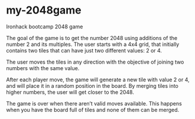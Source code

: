 # my-2048game
Ironhack bootcamp 2048 game

The goal of the game is to get the number 2048 using additions of the number 2 and its multiples. 
The user starts with a 4x4 grid, that initially contains two tiles that can have just two different values: 2 or 4.

The user moves the tiles in any direction with the objective of joining two numbers with the same value.

After each player move, the game will generate a new tile with value 2 or 4, and will place it in a random position in the board. 
By merging tiles into higher numbers, the user will get closer to the 2048.

The game is over when there aren’t valid moves available. 
This happens when you have the board full of tiles and none of them can be merged.
